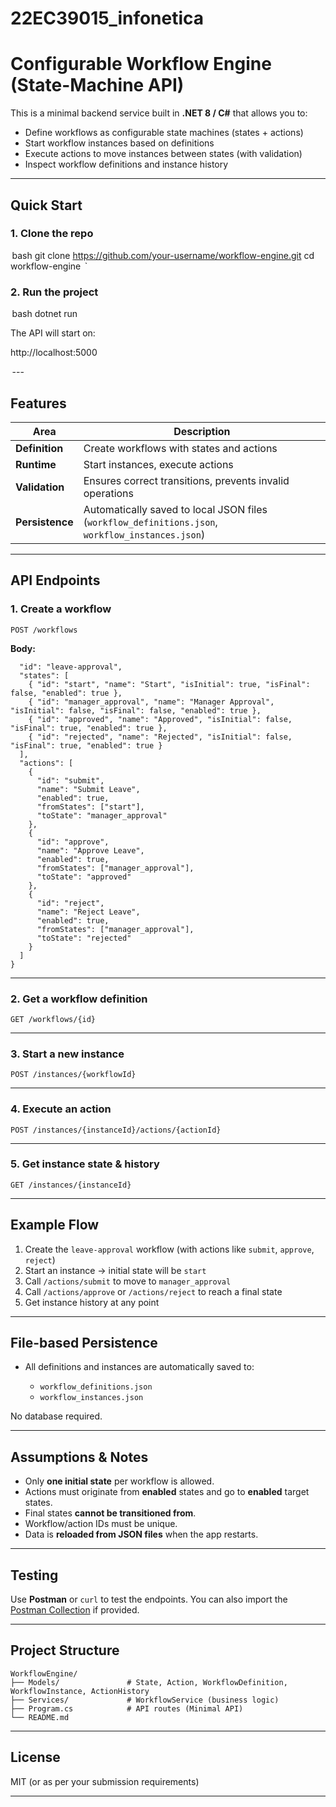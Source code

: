 # 22EC39015_infonetica

# Configurable Workflow Engine (State-Machine API)

This is a minimal backend service built in **.NET 8 / C#** that allows you to:

- Define workflows as configurable state machines (states + actions)
- Start workflow instances based on definitions
- Execute actions to move instances between states (with validation)
- Inspect workflow definitions and instance history

---

## Quick Start

### 1. Clone the repo

 ⁠bash
git clone https://github.com/your-username/workflow-engine.git
cd workflow-engine
⁠ `

### 2. Run the project

 ⁠bash
dotnet run


The API will start on:


http://localhost:5000


⁠ ---

## Features

| Area            | Description                                                                                      |
| --------------- | ------------------------------------------------------------------------------------------------ |
| **Definition**  | Create workflows with states and actions                                                         |
| **Runtime**     | Start instances, execute actions                                                                 |
| **Validation**  | Ensures correct transitions, prevents invalid operations                                         |
| **Persistence** | Automatically saved to local JSON files (`workflow_definitions.json`, `workflow_instances.json`) |

---

## API Endpoints

### 1. Create a workflow

`POST /workflows`

**Body:**

```{
  "id": "leave-approval",
  "states": [
    { "id": "start", "name": "Start", "isInitial": true, "isFinal": false, "enabled": true },
    { "id": "manager_approval", "name": "Manager Approval", "isInitial": false, "isFinal": false, "enabled": true },
    { "id": "approved", "name": "Approved", "isInitial": false, "isFinal": true, "enabled": true },
    { "id": "rejected", "name": "Rejected", "isInitial": false, "isFinal": true, "enabled": true }
  ],
  "actions": [
    {
      "id": "submit",
      "name": "Submit Leave",
      "enabled": true,
      "fromStates": ["start"],
      "toState": "manager_approval"
    },
    {
      "id": "approve",
      "name": "Approve Leave",
      "enabled": true,
      "fromStates": ["manager_approval"],
      "toState": "approved"
    },
    {
      "id": "reject",
      "name": "Reject Leave",
      "enabled": true,
      "fromStates": ["manager_approval"],
      "toState": "rejected"
    }
  ]
}
```


---

### 2. Get a workflow definition

`GET /workflows/{id}`

---

### 3. Start a new instance

`POST /instances/{workflowId}`

---

### 4. Execute an action

`POST /instances/{instanceId}/actions/{actionId}`

---

### 5. Get instance state & history

`GET /instances/{instanceId}`

---

## Example Flow

1. Create the `leave-approval` workflow (with actions like `submit`, `approve`, `reject`)
2. Start an instance → initial state will be `start`
3. Call `/actions/submit` to move to `manager_approval`
4. Call `/actions/approve` or `/actions/reject` to reach a final state
5. Get instance history at any point

---

## File-based Persistence

* All definitions and instances are automatically saved to:

  * `workflow_definitions.json`
  * `workflow_instances.json`

No database required.

---

## Assumptions & Notes

* Only **one initial state** per workflow is allowed.
* Actions must originate from **enabled** states and go to **enabled** target states.
* Final states **cannot be transitioned from**.
* Workflow/action IDs must be unique.
* Data is **reloaded from JSON files** when the app restarts.

---

## Testing

Use **Postman** or `curl` to test the endpoints.
You can also import the [Postman Collection](./postman_collection.json) if provided.

---

## Project Structure

```
WorkflowEngine/
├── Models/               # State, Action, WorkflowDefinition, WorkflowInstance, ActionHistory
├── Services/             # WorkflowService (business logic)
├── Program.cs            # API routes (Minimal API)
└── README.md
```

---

## License

MIT (or as per your submission requirements)

---
